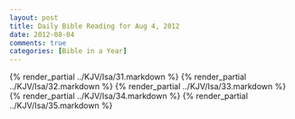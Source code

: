 ```yaml
---
layout: post
title: Daily Bible Reading for Aug 4, 2012
date: 2012-08-04
comments: true
categories: [Bible in a Year]
---
```

{% render_partial ../KJV/Isa/31.markdown %}
{% render_partial ../KJV/Isa/32.markdown %}
{% render_partial ../KJV/Isa/33.markdown %}
{% render_partial ../KJV/Isa/34.markdown %}
{% render_partial ../KJV/Isa/35.markdown %}
